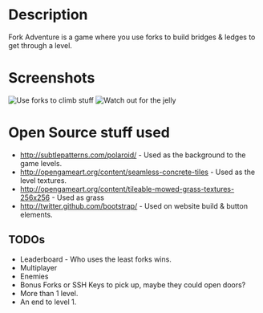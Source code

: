 # Description

Fork Adventure is a game where you use forks to build bridges & ledges to get through a level. 

# Screenshots

<img src="http://fork-adventure.mikerogers.io/img/screenshots/use-forks-to-climb-stuff.jpg" alt="Use forks to climb stuff" style="border:0;">

<img src="http://fork-adventure.mikerogers.io/img/screenshots/watch-out-for-the-jelly.jpg" alt="Watch out for the jelly" style="border:0;">

# Open Source stuff used

 * http://subtlepatterns.com/polaroid/ - Used as the background to the game levels.
 * http://opengameart.org/content/seamless-concrete-tiles - Used as the level textures. 
 * http://opengameart.org/content/tileable-mowed-grass-textures-256x256 - Used as grass
 * http://twitter.github.com/bootstrap/ - Used on website build & button elements.

## TODOs
 * Leaderboard - Who uses the least forks wins.
 * Multiplayer
 * Enemies
 * Bonus Forks or SSH Keys to pick up, maybe they could open doors?
 * More than 1 level.
 * An end to level 1.
